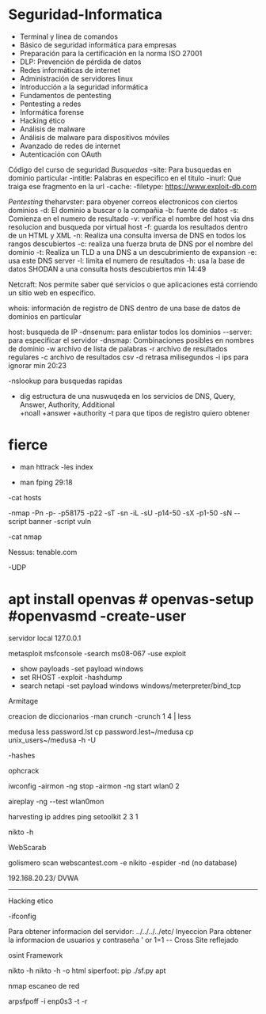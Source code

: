 # Seguridad-Informatica

* Terminal y línea de comandos
* Básico de seguridad informática para empresas
* Preparación para la certificación en la norma ISO 27001
* DLP: Prevención de pérdida de datos
* Redes informáticas de internet
* Administración de servidores linux
* Introducción a la seguridad informática
* Fundamentos de pentesting
* Pentesting a redes
* Informática forense
* Hacking ético
* Análisis de malware
* Análisis de malware para dispositivos móviles
* Avanzado de redes de internet
* Autenticación con OAuth

Código del curso de seguridad 
*Busquedas*
 -site: Para busquedas en dominio particular
 -intitle: Palabras en especifico en el titulo
 -inurl: Que traiga ese fragmento en la url 
 -cache: 
 -filetype: 
 https://www.exploit-db.com
 
 *Pentesting*
  theharvster: para obyener correos electronicos con ciertos dominios 
 -d: El dominio a buscar o la compañia
 -b: fuente de datos
 -s: Comienza en el numero de resultado
 -v: verifica el nombre del host via dns resolucion and busqueda por virtual host 
 -f: guarda los resultados dentro de un HTML y XML 
 -n: Realiza una consulta inversa de DNS en todos los rangos descubiertos 
 -c: realiza una fuerza bruta de DNS por el nombre del dominio 
 -t: Realiza un TLD a una DNS a un descubrimiento de expansion 
 -e: usa este DNS server
 -l: limita el numero de resultados
 -h: usa la base de datos SHODAN a una consulta hosts descubiertos
 min 14:49
 
 
 Netcraft: Nos permite saber qué servicios o que
aplicaciones está corriendo un sitio web en específico.


 whois: información de registro de DNS dentro de una base de datos de dominios en particular
 
  
 host: busqueda de IP
 -dnsenum: para enlistar todos los dominios
 --server: para especificar el servidor
 -dnsmap: Combinaciones posibles en nombres de dominio
     -w archivo de lista de palabras
     -r archivo de resultados regulares
     -c archivo de resultados csv
     -d retrasa milisegundos
     -i ips para ignorar
     min 20:23
 
  
-nslookup para busquedas rapidas 

- dig estructura de una nuswuqeda en los servicios de DNS, Query, Answer, Authority, Additional  
     +noall
     +answer
     +authority
     -t para que tipos de registro quiero obtener

# fierce


- man httrack
-les index 

- man fping 
29:18 

-cat hosts

-nmap  -Pn -p-  -p58175 -p22 -sT -sn -iL -sU -p14-50  -sX -p1-50 -sN 
--script banner -script vuln  

-cat nmap

Nessus: tenable.com

-UDP

 # apt install openvas   # openvas-setup #openvasmd -create-user 
 servidor local 127.0.0.1
 
 metasploit 
 msfconsole
  -search ms08-067
  -use exploit
  - show payloads
  -set payload windows
  - set RHOST 
  -exploit
  -hashdump
 - search netapi
 -set payload windows windows/meterpreter/bind_tcp
 
 
 Armitage
 
 creacion de diccionarios
 -man crunch 
 -crunch 1 4 | less
  

medusa
less password.lst
cp password.lest~/medusa
cp unix_users~/medusa
-h
-U
  
-hashes 

ophcrack


iwconfig
 -airmon -ng stop
 -airmon -ng start wlan0 2
 
aireplay
-ng --test wlan0mon

harvesting ip addres 
ping
setoolkit
2
3
1


 nikto 
  -h
  
  
WebScarab


golismero
scan webscantest.com -e  nikito -espider   -nd (no database)

192.168.20.23/    DVWA



---------------------------

Hacking etico 

-ifconfig


Para obtener informacion del servidor: ../../../../etc/
Inyeccion Para obtener la informacion de usuarios y contraseña ' or 1=1 --
Cross Site reflejado <script> alert(1)</script>
 
osint Framework 

nikto -h
nikto -h -o html
siperfoot:
pip 
./sf.py
apt


nmap escaneo de red


arpsfpoff -i enp0s3 -t -r 
